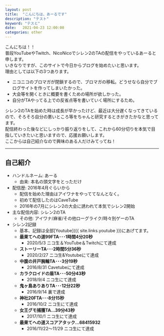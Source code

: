 ```yaml
---
layout: post
title:  "こんにちは、あーるです"
description: "テスト"
keyword: "テスと"
date:   2021-04-23 12:00:00
categories: other
---
```


こんにちは！！  
普段YouTubeやTwitch、NicoNicoでシレン2のTAの配信をやっているあーると申します。  
いきなりですが、このサイトで今日からブログを始めたいと思います。  
理由としては以下の3つあります。

- ニコニコのブロマガが閉鎖するので、ブロマガの移転。どうせなら自分でブログサイトを作ってしまいたかった。
- 大会等を開くときに概要を書くための場所が欲しかった。
- 自分がTAやってる上での反省点等を書いていく場所にするため。

シレン2のTAを始めた時は成長が早かったけど、最近は大分遅くなってきているので、そろそろ自分の悪いところ等をちゃんと研究するときがきたかなと思ってます。  
配信終わった後などにしっかり振り返りをして、これから60分切りを本気で目指していきたいと思いますので、応援お願いします。  
ここからは自己紹介なので興味のある人だけみてってね！

---
## 自己紹介

- ハンドルネーム: あーる
  - 由来: 本名の頭文字をとっただけ
- 配信歴: 2016年4月ぐらいから
  - 配信を始めた理由はアイワナをやっててなんとなく。
  - 初めて配信したのはCaveTube
  - 2016年の7月にシレン2の大会に誘われて本気でシレン2開始
- 主な配信内容: シレン2のTA
  - その他: アイワナ/麻雀/その他ローグライク/時々別ゲーのTA
- シレン2記録
  - 基本、記録は全部[Youtube]({{ site.links.youtube }})にあげてます。
  - **最果てへの道99FTA･･･1時間4分20秒**
    - 2020/5/3 ニコ生＆YouTube＆Twitchにて達成
  - **ストーリーTA･･･2時間5分36秒**
    - 2020/2/27 ニコ生&Youtubeにて達成
  - **中腹の井戸腕輪TA･･･3分19秒**
    - 2016/8/31 Cavetubeにて達成
  - **カラクロイドの盾TA･･･50分43秒**
    - 2018/9/4 ニコ生にて達成
  - **鬼ヶ島ありありTA･･･12分22秒**
    - 2016/9/14 裏で達成
  - **神社20FTA･･･8分15秒**
    - 2016/10/2 ニコ生にて達成
  - **女王グモ捕獲TA…39分43秒**
    - 2017/10/1 ニコ生にて達成
  - **最果てへの道スコアアタック…68415932**
    - 2016/11/22～11/29 ニコ生にて達成
  